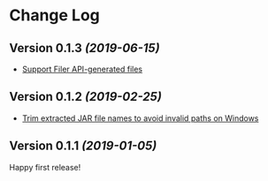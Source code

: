 Change Log
==========

Version 0.1.3 *(2019-06-15)*
------------------------------

- [Support Filer API-generated files](https://github.com/permissions-dispatcher/kompile-testing/pull/13)

Version 0.1.2 *(2019-02-25)*
------------------------------

- [Trim extracted JAR file names to avoid invalid paths on Windows](https://github.com/permissions-dispatcher/kompile-testing/pull/9)

Version 0.1.1 *(2019-01-05)*
------------------------------

Happy first release!
